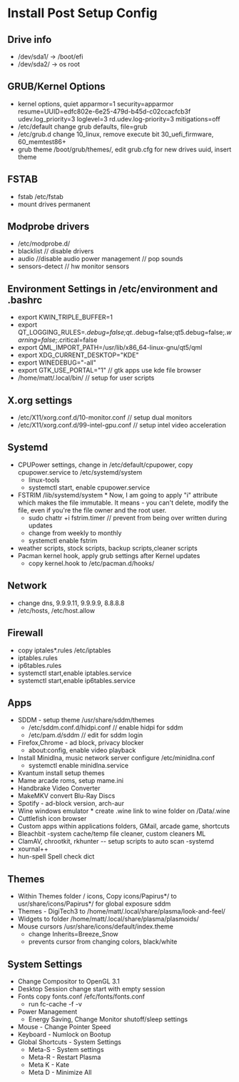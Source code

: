# Install Post Setup Config

## Drive info
   * /dev/sda1/ -> /boot/efi
   * /dev/sda2/ -> os root

## GRUB/Kernel Options
   * kernel options, quiet apparmor=1 security=apparmor resume=UUID=edfc802e-6e25-479d-b45d-c02ccacfcb3f udev.log_priority=3 loglevel=3 rd.udev.log-priority=3  mitigations=off
   * /etc/default change grub defaults, file=grub
   * /etc/grub.d change 10_linux, remove execute bit 30_uefi_firmware, 60_memtest86+
   * grub theme /boot/grub/themes/, edit grub.cfg for new drives uuid, insert theme

## FSTAB
   * fstab /etc/fstab
   * mount drives permanent

## Modprobe drivers
   * /etc/modprobe.d/
   * blacklist // disable drivers
   * audio //disable audio power management // pop sounds
   * sensors-detect // hw monitor sensors

## Environment Settings in /etc/environment and .bashrc
   * export KWIN_TRIPLE_BUFFER=1
   * export QT_LOGGING_RULES=*.debug=false;qt.*.debug=false;qt5.debug=false;*.warning=false;*.critical=false
   * export QML_IMPORT_PATH=/usr/lib/x86_64-linux-gnu/qt5/qml
   * export XDG_CURRENT_DESKTOP="KDE"
   * export WINEDEBUG="-all"
   * export GTK_USE_PORTAL="1" // gtk apps use kde file browser
   * /home/matt/.local/bin/    // setup for user scripts

## X.org settings
   * /etc/X11/xorg.conf.d/10-monitor.conf // setup dual monitors
   * /etc/X11/xorg.conf.d/99-intel-gpu.conf // setup intel video acceleration

## Systemd
   * CPUPower settings, change in /etc/default/cpupower, copy cpupower.service to /etc/systemd/system
     * linux-tools
     * systemctl start, enable cpupower.service
   * FSTRIM  /lib/systemd/system
    * Now, I am going to apply "i" attribute which makes the file immutable. It means - you can't delete, modify the file, even if you're the file owner    and the root user.
      * sudo chattr +i fstrim.timer // prevent from being over written during updates
     * change from weekly to monthly
     * systemctl enable fstrim
   * weather scripts, stock scripts, backup scripts,cleaner scripts
   * Pacman kernel hook, apply grub settings after Kernel updates
      * copy kernel.hook to /etc/pacman.d/hooks/

## Network
   * change dns, 9.9.9.11, 9.9.9.9, 8.8.8.8
   * /etc/hosts, /etc/host.allow

## Firewall
   * copy iptales*.rules /etc/iptables
   * iptables.rules
   * ip6tables.rules
   * systemctl start,enable  iptables.service
   * systemctl start,enable  ip6tables.service

## Apps
   * SDDM - setup theme /usr/share/sddm/themes
     * /etc/sddm.conf.d/hidpi.conf  // enable hidpi for sddm
     * /etc/pam.d/sddm // edit for sddm login
   * Firefox,Chrome - ad block, privacy blocker
     * about:config, enable video playback
   * Install Minidlna, music network server configure /etc/minidlna.conf
     * systemctl enable minidlna.service
   * Kvantum install setup themes
   * Mame arcade roms, setup mame.ini
   * Handbrake Video Converter
   * MakeMKV convert Blu-Ray Discs
   * Spotify - ad-block version, arch-aur
   * Wine windows emulator
    * create .wine link to wine folder on /Data/.wine
   * Cuttlefish icon browser
   * Custom apps within applications folders, GMail, arcade game, shortcuts
   * Bleachbit -system cache/temp file cleaner, custom cleaners ML
   * ClamAV, chrootkit, rkhunter -- setup scripts to auto scan  -systemd
   * xournal++
   * hun-spell Spell check dict

## Themes
   * Within Themes folder / icons, Copy icons/Papirus*/ to usr/share/icons/Papirus*/ for global exposure sddm
   * Themes - DigiTech3 to /home/matt/.local/share/plasma/look-and-feel/
   * Widgets to folder /home/matt/.local/share/plasma/plasmoids/
   * Mouse cursors /usr/share/icons/default/index.theme
      * change Inherits=Breeze_Snow
      * prevents cursor from changing colors, black/white

## System Settings
   * Change Compositor to OpenGL 3.1
   * Desktop Session change start with empty session
   * Fonts copy fonts.conf /efc/fonts/fonts.conf
      * run fc-cache -f -v
   * Power Management
     * Energy Saving,  Change Monitor shutoff/sleep settings
   * Mouse  - Change Pointer Speed
   * Keyboard - Numlock on Bootup
   * Global Shortcuts - System Settings
     * Meta-S - System settings
     * Meta-R - Restart Plasma
     * Meta K - Kate
     * Meta D - Minimize All
